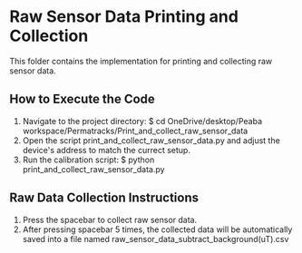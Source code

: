# Raw Sensor Data Printing and Collection

This folder contains the implementation for printing and collecting raw sensor data.

## How to Execute the Code

1. Navigate to the project directory:
   $ cd OneDrive/desktop/Peaba workspace/Permatracks/Print_and_collect_raw_sensor_data
2. Open the script print_and_collect_raw_sensor_data.py and adjust the device's address to match the currect setup.
3. Run the calibration script:
   $ python print_and_collect_raw_sensor_data.py

## Raw Data Collection Instructions
1. Press the spacebar to collect raw sensor data.
2. After pressing spacebar 5 times, the collected data will be automatically saved into a file named raw_sensor_data_subtract_background(uT).csv

